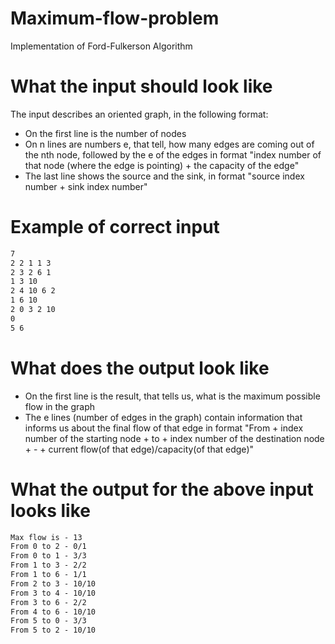 # Maximum-flow-problem
Implementation of Ford-Fulkerson Algorithm
# What the input should look like
The input describes an oriented graph, in the following format:
- On the first line is the number of nodes  
- On n lines are numbers e, that tell, how many edges are coming out of the nth node, followed by the e of the edges in format "index number of that node (where the edge is pointing) + the capacity of the edge"  
- The last line shows the source and the sink, in format "source index number + sink index number"
# Example of correct input
```txt
7 
2 2 1 1 3
2 3 2 6 1 
1 3 10 
2 4 10 6 2
1 6 10
2 0 3 2 10 
0
5 6
```
# What does the output look like
- On the first line is the result, that tells us, what is the maximum possible flow in the graph
- The e lines (number of edges in the graph) contain information that informs us about the final flow of that edge in format "From + index number of the starting node + to + index number of the destination node + - + current flow(of that edge)/capacity(of that edge)"
# What the output for the above input looks like
```txt
Max flow is - 13
From 0 to 2 - 0/1
From 0 to 1 - 3/3
From 1 to 3 - 2/2
From 1 to 6 - 1/1
From 2 to 3 - 10/10
From 3 to 4 - 10/10
From 3 to 6 - 2/2
From 4 to 6 - 10/10
From 5 to 0 - 3/3
From 5 to 2 - 10/10
```
